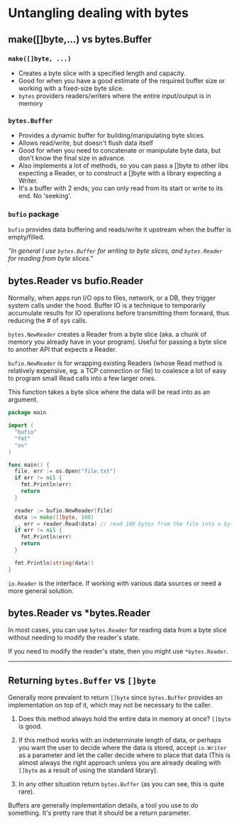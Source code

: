 # Untangling dealing with bytes

## make([]byte,...) vs bytes.Buffer

### `make([]byte, ...)`

- Creates a byte slice with a specified length and capacity.
- Good for when you have a good estimate of the required buffer size or working with a fixed-size byte slice.
- `bytes` providers readers/writers where the entire input/output is in memory

### `bytes.Buffer`

- Provides a dynamic buffer for building/manipulating byte slices.
- Allows read/write, but doesn't flush data itself
- Good for when you need to concatenate or manipulate byte data, but don't know the final size in advance.
- Also implements a lot of methods, so you can pass a []byte to other libs expecting a Reader, or to construct a []byte with a library expecting a Writer.
- It's a buffer with 2 ends; you can only read from its start or write to its end. No 'seeking'.

### `bufio` package
`bufio` provides data buffering and reads/write it upstream when the buffer is empty/filled.

*"In general I use `bytes.Buffer` for writing to byte slices, and `bytes.Reader` for reading from byte slices."*


## bytes.Reader vs bufio.Reader

Normally, when apps run I/O ops to files, network, or a DB, they trigger system calls under the hood. Buffer IO is a technique to temporarily accumulate results for IO operations before transmitting them forward, thus reducing the # of sys calls.

`bytes.NewReader` creates a Reader from a byte slice (aka. a chunk of memory you already have in your program). Useful for passing a byte slice to another API that expects a Reader.

`bufio.NewReader` is for wrapping existing Readers (whose Read method is relatively expensive, eg. a TCP connection or file) to coalesce a lot of easy to program small Read calls into a few larger ones.

This function takes a byte slice where the data will be read into as an argument.

```go
package main

import (
  "bufio"
  "fmt"
  "os"
)

func main() {
  file, err := os.Open("file.txt")
  if err != nil {
    fmt.Println(err)
    return
  }

  reader := bufio.NewReader(file)
  data := make([]byte, 100)
  _, err = reader.Read(data) // read 100 bytes from the file into a byte slice.
  if err != nil {
    fmt.Println(err)
    return
  }

  fmt.Println(string(data))
}
```

`io.Reader` is the interface. If working with various data sources or need a more general solution.

## bytes.Reader vs *bytes.Reader

In most cases, you can use `bytes.Reader` for reading data from a byte slice without needing to modify the reader's state. 

If you need to modify the reader's state, then you might use `*bytes.Reader`. 

---

## Returning `bytes.Buffer` vs `[]byte`

Generally more prevalent to return `[]byte` since `bytes.Buffer` provides an implementation on top of it, which may not be necessary to the caller.

1. Does this method always hold the entire data in memory at once? `[]byte` is good.

2. If this method works with an indeterminate length of data, or perhaps you want the user to decide where the data is stored, accept `io.Writer` as a parameter and let the caller decide where to place that data (This is almost always the right approach unless you are already dealing with `[]byte` as a result of using the standard library).

3. In any other situation return `bytes.Buffer` (as you can see, this is quite rare).

Buffers are generally implementation details, a tool you use to do something. It's pretty rare that it should be a return parameter.